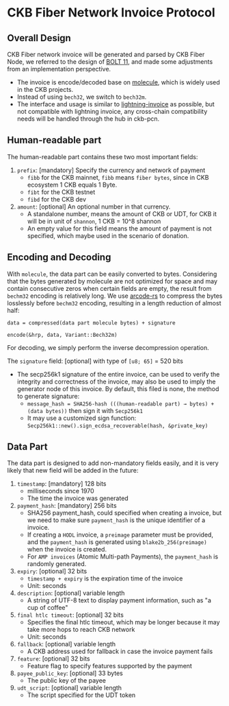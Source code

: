 # CKB Fiber Network Invoice Protocol

## Overall Design

CKB Fiber network invoice will be generated and parsed by CKB Fiber Node, we referred to the design of [BOLT 11](https://github.com/lightning/bolts/blob/master/11-payment-encoding.md), and made some adjustments from an implementation perspective.

- The invoice is encode/decoded base on [molecule](https://github.com/nervosnetwork/molecule), which is widely used in the CKB projects.
- Instead of using `bech32`, we switch to `bech32m`.
- The interface and usage is similar to [lightning-invoice](https://github.com/lightningdevkit/rust-lightning/tree/main/lightning-invoice/src) as possible, but not compatible with lightning invoice, any cross-chain compatibility needs will be handled through the hub in ckb-pcn.

## Human-readable part

The human-readable part contains these two most important fields:

1. `prefix`: [mandatory] Specify the currency and network of payment
    - `fibb` for the CKB mainnet,  `fibb` means `fiber bytes`, since in CKB ecosystem 1 CKB equals 1 Byte.
    - `fibt` for the CKB testnet
    - `fibd` for the CKB dev
2. `amount`: [optional] An optional number in that currency.
    - A standalone number, means the amount of CKB or UDT, for CKB it will be in unit of `shannon`, 1 CKB = 10^8 shannon
    - An empty value for this field means the amount of payment is not specified, which maybe used in the scenario of donation.


## Encoding and Decoding

With `molecule`, the data part can be easily converted to bytes. Considering that the bytes generated by molecule are not optimized for space and may contain consecutive zeros when certain fields are empty, the result from `bechm32` encoding is relatively long. We use [arcode-rs](https://github.com/cgbur/arcode-rs) to compress the bytes losslessly before `bechm32` encoding, resulting in a length reduction of almost half:

`data = compressed(data part molecule bytes) + signature`

`encode(&hrp, data, Variant::Bech32m)`

For decoding, we simply perform the inverse decompression operation.

The `signature` field: [optional] with type of `[u8; 65]` = 520 bits

- The secp256k1 signature of the entire invoice, can be used to verify the integrity and correctness of the invoice, may also be used to imply the generator node of this invoice.
By default, this filed is none, the method to generate signature:
    - `message_hash = SHA256-hash (((human-readable part) → bytes) + (data bytes))`
       then sign it with `Secp256k1`
    - It may use a customized sign function: `Secp256k1::new().sign_ecdsa_recoverable(hash, &private_key)`

## Data Part

The data part is designed to add non-mandatory fields easily, and it is very likely that new field will be added in the future:

1. `timestamp`: [mandatory] 128 bits
    - milliseconds since 1970
    - The time the invoice was generated
2. `payment_hash`: [mandatory] 256 bits
    - SHA256 payment_hash, could specified when creating a invoice, but we need to make sure `payment_hash` is the unique identifier of a invoice.
    - If creating a `HODL` invoice, a `preimage` parameter must be provided, and the `payment_hash` is generated using `blake2b_256(preimage)` when the invoice is created.
    - For `AMP invoices` (Atomic Multi-path Payments), the `payment_hash` is randomly generated.
3. `expiry`: [optional] 32 bits
    - `timestamp + expiry` is the expiration time of the invoice
    - Unit: seconds
4. `description`: [optional] variable length
    - A string of UTF-8 text to display payment information, such as "a cup of coffee"
5. `final htlc timeout`: [optional] 32 bits
    - Specifies the final htlc timeout, which may be longer because it may take more hops to reach CKB network
    - Unit: seconds
6. `fallback`: [optional] variable length
    - A CKB address used for fallback in case the invoice payment fails
7. `feature`: [optional] 32 bits
    - Feature flag to specify features supported by the payment
8. `payee_public_key`: [optional] 33 bytes
    - The public key of the payee
9. `udt_script`: [optional] variable length
    - The script specified for the UDT token